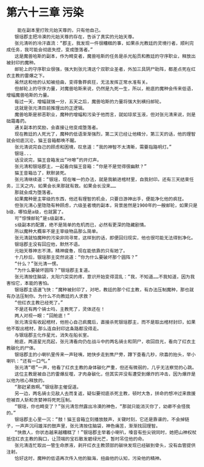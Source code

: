 # 第六十三章 污染
        能在副本里打败元始天尊的，只有他自己。
       银瑶郡主把冷漠的元始天尊的存在，告诉了真实的元始天尊。
       张元清听的冷汗直流：“郡主，我发现一件很糟糕的事，如果杀光教廷的灵境行者，顺利完成任务，我可能会彻底失控，变成堕落者。”
       这是魔兽哈斯的副本，作为畸变者，魔兽哈斯的任务是杀光船员和教廷的守序职业，释放出被封印的魔种。
       邮轮上的守序职业很强，强大到张元清这个双职业圣者，外加三具阴尸助阵，都差点死在红衣主教的雷爆之下。
       虽然这和他的认知被扭曲，变得鲁莽疯狂，无法发挥正常水准有关。
       但邮轮上的守序力量，对魔兽哈斯来说，仍然是九死一生，所以，舱底的魔种会传来低语，增幅魔兽哈斯的力量。
       每过一天，增幅就强一分，五天之后，魔兽哈斯的力量将强大到横扫邮轮。
       这就是张元清目前推理出的正逻辑。
       魔兽哈斯是邪恶职业，魔种的增幅和污染于他而言，就如琼浆玉液，但对张元清来说，则是础霜毒药。
       通关副本的奖励，会直接让他变成堕落者。
       现在教廷的人死光了，魔种的低语渐渐强烈，第二天已经让他精分，第三天的话，他的理智就会彻底沉沦，猫王音箱都唤不醒。
       张元清说完自己的顾虑和困境，叹息道：“我的神智不太清晰，需要指路明灯。”
       银瑶...
       话没说完，猫王音箱发出“咔嚓”的开灯声。
       张元清和银瑶郡主，一起看向猫王音箱：“你是不是觉得很幽默？”
       猫王音箱怂了，默默装死。
       张元清继续道：“银瑶，现在唯一的办法，就是我躺进棺材里，自我封印。还有三天结束任务，三天之内，如果会长来那就有救。如果会长没来……
       那就会成为堕落者。
       如果魔种是主宰级的东西，他还有理智的机会，只要日游神出手，便能净化他的疯狂。
       但张元清心里隐隐有种顾虑，六级圣者境的副本，背景居然是1900年的一艘邮轮，如果只是b级，哪怕是a级，也就罢了。
       可“惊悚邮轮”是s级副本。
       s级副本的配置，绝不是简单的危机而已，必然有更深的隐藏剧情。
       所以魔种大概率不是主宰级物品那么简单。
       张元清就怕魔种的污染非同寻常，这样到的话，即便回归现实，他也很可能无法得到净化。
       银瑶郡主没有回应他，默然不语。
       元始天尊神志不清，精神疲惫，现在能依靠的只有她了。
       十几秒后，银瑶那主突然说道：“你为什么要破坏那个圆阵？”
       “什么？”张元清一愣。
       “为什么要破坏圆阵？”银瑶郡主复道。
       张元清按住脑袋，太阳穴突突的疼，意识开始变得混乱：“我，不知道……不我知道，因为我害怕它，本能的害怕。
       银瑶郡主语速飞快：“魔种被封印了，对吧，教廷的那个红主教，有办法压制魔种，那也就有办法压制你。为什么不向教廷的人求救？
       “但红衣主教已经死了。”
       不是还有两个骑士吗，主教死了，灵体还在！
       两人对视一眼：“回舱底！”
       张元清没有收起棺材，他担心自己疯魔后，直接杀死银瑶郡主，而不是取出棺材封印，如果他不取出棺材，那么连自封印这条路都没得走。
       与银瑶郡主化作星光，消失在船长室。
       舱底，两道星光亮起，张元清看向仍在战斗中的两名骑士和阴尸，收回目光，看向了红衣主教碳化的尸体。
       银瑶郡主的小喇叭里传来一声轻咦，她快步走到焦尸旁，蹲下查看几秒，欣喜的抬头，举小喇叭：“还有一口气。”
       张元清“嗯”一声，他看了红衣主教的身体碳化严重，但还有微弱的，几乎无法察觉的心跳。
       这位主教是被自己的雷爆反噬，才肉身碳化，但其实并没有遭受到爆炸的冲击，因为爆炸是以他为核心释放的。
       “那赶紧救啊。”银瑶那主催促道。
       另一边，两名骑士见敌人去而复返，疑似要彻底杀死主教，顿时大急，拼命的想冲过来救援但被百人斩和贪婪神将死死压制。
       “银瑶，你也畸变了？”张元清忽然露出冷漠的神色，“那就只能消灭你了，幼卿不会怪我的。”
       银瑶郡主心里一沉：“鼓！猫王音箱立刻播放鼓声，关键时刻，它还是靠谱的，不会掉链子，一声声沉闷雄浑的鼓声里，张元清按住脑袋，神色痛苦，渐渐找回理智。
       “快救人，你状态越来越糟糕了！”银瑶郡主举着小喇叭，嗓音有些尖锐同时，她把山神权杖抵住红衣主教的胸口，让顶端的宝石散发碧绿光芒，暂时吊住他的命。
       张元清连忙取出一管生命原液，剥开红衣主教颈部的碳块发现已经碳到骨头，没有血管提供注射。
       恰好这时，魔种的低语再次传入他的脑海，扭曲他的认知，污染他的精神。